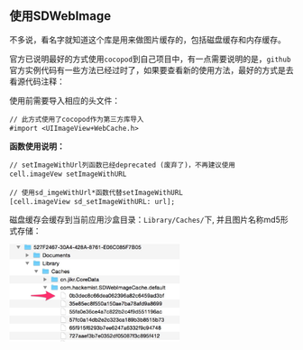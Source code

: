 ## 使用SDWebImage

不多说，看名字就知道这个库是用来做图片缓存的，包括磁盘缓存和内存缓存。

官方已说明最好的方式使用`cocopod`到自己项目中，有一点需要说明的是，`github`官方实例代码有一些方法已经过时了，如果要查看新的使用方法，最好的方式是去看源代码注释：

使用前需要导入相应的头文件：

```objc
// 此方式使用了cocopod作为第三方库导入
#import <UIImageView+WebCache.h>
```
**函数使用说明：**

```objc
// setImageWithUrl列函数已经deprecated (废弃了)，不再建议使用
cell.imageVew setImageWithURL

// 使用sd_imgeWithUrl*函数代替setImageWithURL
[cell.imageView sd_setImageWithURL: url];
```

磁盘缓存会缓存到当前应用沙盒目录：`Library/Caches/`下, 并且图片名称md5形式存储：

<img src="../images/SDWebImage-cache.dir.jpg" style="width:60%" />

